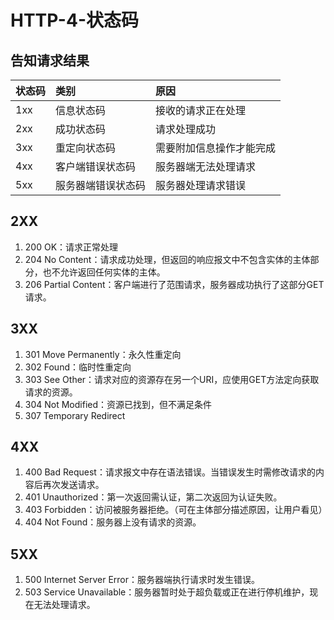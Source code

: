 # HTTP-4-状态码

## 告知请求结果

| 状态码 | 类别 | 原因 |
| :--- | :--- | :--- |
| 1xx | 信息状态码 | 接收的请求正在处理 |
| 2xx | 成功状态码 | 请求处理成功 |
| 3xx | 重定向状态码 | 需要附加信息操作才能完成 |
| 4xx | 客户端错误状态码 | 服务器端无法处理请求 |
| 5xx | 服务器端错误状态码 | 服务器处理请求错误 |

## 2XX

1. 200 OK：请求正常处理
2. 204 No Content：请求成功处理，但返回的响应报文中不包含实体的主体部分，也不允许返回任何实体的主体。
3. 206 Partial Content：客户端进行了范围请求，服务器成功执行了这部分GET请求。

## 3XX

1. 301 Move Permanently：永久性重定向
2. 302 Found：临时性重定向
3. 303 See Other：请求对应的资源存在另一个URI，应使用GET方法定向获取请求的资源。
4. 304 Not Modified：资源已找到，但不满足条件
5. 307 Temporary Redirect

## 4XX

1. 400 Bad Request：请求报文中存在语法错误。当错误发生时需修改请求的内容后再次发送请求。
2. 401 Unauthorized：第一次返回需认证，第二次返回为认证失败。
3. 403 Forbidden：访问被服务器拒绝。（可在主体部分描述原因，让用户看见）
4. 404 Not Found：服务器上没有请求的资源。

## 5XX

1. 500 Internet Server Error：服务器端执行请求时发生错误。
2. 503 Service Unavailable：服务器暂时处于超负载或正在进行停机维护，现在无法处理请求。

